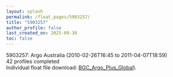 ```yaml
---
layout: splash
permalink: /float_pages/5903257/
title: "5903257"
author_profile: false
last_created_on: 2025-09-30
toc: false
---
```

 
5903257: Argo Australia (2010-02-26T16:45 to 2011-04-07T18:59)\
42 profiles completed\
Individual float file download: [BGC_Argo_Plus_Global](https://ftp.soest.hawaii.edu/bgc_argo_plus/Individual_Floats/outliers_removed/5903257_Sprof_processed.nc)\
